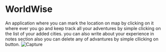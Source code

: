 # WorldWise
An application where you can mark the location on map by clicking on it where ever you go and keep track all your adventures by simple clicking on the list of your added cities. you can also write about your experience in notes section also you can delete any of advantures by simple cllicking on button.
![Capture](https://github.com/Faizshaikh6280/WorldWise/assets/85018338/64bef7d4-1ad4-4818-8c42-e234484c3cda)
